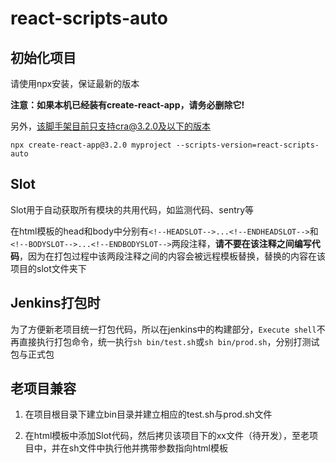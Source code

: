 # react-scripts-auto

## 初始化项目

请使用npx安装，保证最新的版本

**注意：如果本机已经装有create-react-app，请务必删除它!**

另外，该脚手架目前只支持cra@3.2.0及以下的版本

```
npx create-react-app@3.2.0 myproject --scripts-version=react-scripts-auto
```


## Slot

Slot用于自动获取所有模块的共用代码，如监测代码、sentry等

在html模板的head和body中分别有`<!--HEADSLOT-->...<!--ENDHEADSLOT-->`和`<!--BODYSLOT-->...<!--ENDBODYSLOT-->`两段注释，**请不要在该注释之间编写代码**，因为在打包过程中该两段注释之间的内容会被远程模板替换，替换的内容在该项目的slot文件夹下

## Jenkins打包时

为了方便新老项目统一打包代码，所以在jenkins中的构建部分，`Execute shell`不再直接执行打包命令，统一执行`sh bin/test.sh`或`sh bin/prod.sh`，分别打测试包与正式包


## 老项目兼容

1. 在项目根目录下建立bin目录并建立相应的test.sh与prod.sh文件

2. 在html模板中添加Slot代码，然后拷贝该项目下的xx文件（待开发），至老项目中，并在sh文件中执行他并携带参数指向html模板